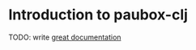# Introduction to paubox-clj

TODO: write [great documentation](http://jacobian.org/writing/what-to-write/)
